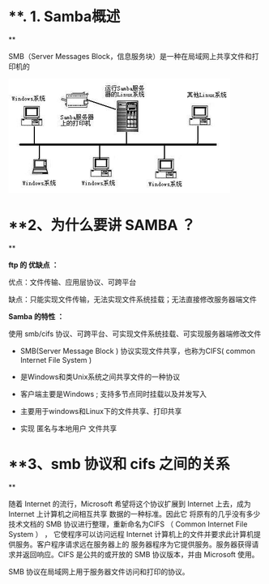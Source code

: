 # **. 1. Samba概述
**

  SMB（Server Messages Block，信息服务块）是一种在局域网上共享文件和打印机的

![](images/WEBRESOURCEf733c4fdfd70c35ce9608f742b75fe3f截图.png)




# **2、为什么要讲 SAMBA ？
**

**ftp 的 优缺点 ：**

优点：文件传输、应用层协议、可跨平台


缺点：只能实现文件传输，无法实现文件系统挂载；无法直接修改服务器端文件


**Samba 的特性 ：**

使用 smb/cifs 协议、可跨平台、可实现文件系统挂载、可实现服务器端修改文件

- SMB(Server Message Block ) 协议实现文件共享，也称为CIFS( common Internet File System )

- 是Windows和类Unix系统之间共享文件的一种协议

- 客户端主要是Windows ; 支持多节点同时挂载以及并发写入

- 主要用于windows和Linux下的文件共享、打印共享

- 实现 匿名与本地用户 文件共享




# **3、smb 协议和 cifs 之间的关系
**

  随着 Internet 的流行，Microsoft 希望将这个协议扩展到 Internet 上去，成为 Internet 上计算机之间相互共享
数据的一种标准。因此它 将原有的几乎没有多少技术文档的 SMB 协议进行整理，重新命名为CIFS （ Common Internet File
 System ） ， 它使程序可以访问远程  Internet 计算机上的文件并要求此计算机提供服务。客户程序请求远在服务器上的
服务器程序为它提供服务。服务器获得请求并返回响应。CIFS 是公共的或开放的 SMB 协议版本，并由 Microsoft 使用。


SMB 协议在局域网上用于服务器文件访问和打印的协议。





